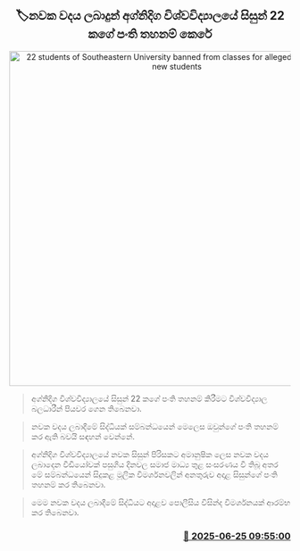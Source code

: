<p align='center'><b><h2 align='center' title='22 students of Southeastern University banned from classes for allegedly harassing new students'>🏷නවක වදය ලබාදුන් අග්නිදිග විශ්වවිද්‍යාලයේ සිසුන් 22 කගේ පංති තහනම් කෙරේ</h2></b></p>
<p align='center'><img src='https://helakuru.sgp1.cdn.digitaloceanspaces.com/esana/images/lib/southeastern-university-srilanka.jpg' width='600' alt='22 students of Southeastern University banned from classes for allegedly harassing new students'></p>

> අග්නිදිග විශ්වවිද්‍යාලයේ සිසුන් 22 කගේ පංති තහනම් කිරීමට විශ්වවිද්‍යාල බලධාරීන් පියවර ගෙන තිබෙනවා.

> නවක වදය ලබාදීමේ සිද්ධියක් සම්බන්ධයෙන් මෙලෙස ඔවුන්ගේ පංති තහනම් කර ඇති බවයි සඳහන් වෙන්නේ.

> අග්නිදිග විශ්වවිද්‍යාලයේ නවක සිසුන් පිරිසකට අමානුෂික ලෙස නවක ව​දය ලබාදෙන වීඩියෝවක් පසුගිය දිනවල සමාජ මාධ්‍ය තුළ සංසරණය වී තිබූ අතර මේ සම්බන්ධයෙන් සිදුකළ මූලික විමර්ශනවලින් අනතුරුව අදාළ සිසුන්ගේ පංති තහනම් කර තිබෙනවා.

> මෙම නවක වදය ලබාදීමේ සිද්ධියට අදාළව පොලීසිය විසින්ද විමර්ශනයක් ආරම්භ කර තිබෙනවා.



<h3 align='right'><a href='https://www.helakuru.lk/esana/p/111319/'>📅 2025-06-25 09:55:00</a></h3>
